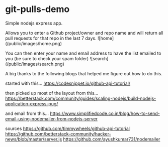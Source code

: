 # git-pulls-demo

Simple nodejs express app.

Allows you to enter a Github project/owner and repo name and will return all pull requests for that repo in the last 7 days. 
![home] (/public/images/home.png)

You can then enter your name and email address to have the list emailed to you (be sure to check your spam folder)
![search] (/public/images/search.png)



A big thanks to the following blogs that helped me figure out how to do this.

started with this...
https://codesnippet.io/github-api-tutorial/

then picked up most of the layout from this... 
https://betterstack.com/community/guides/scaling-nodejs/build-nodejs-application-express-pug/

and email from this...
https://www.simplifiedcode.co.in/blog/how-to-send-email-using-nodemailer-from-nodejs-server

sources
https://github.com/timmywheels/github-api-tutorial
https://github.com/betterstack-community/hacker-news/blob/master/server.js
https://github.com/ayushkumar731/nodemailer

